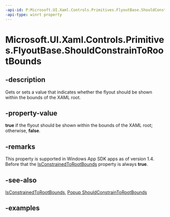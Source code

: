 ```yaml
---
-api-id: P:Microsoft.UI.Xaml.Controls.Primitives.FlyoutBase.ShouldConstrainToRootBounds
-api-type: winrt property
---
```


<!-- Property syntax.
public bool ShouldConstrainToRootBounds { get;  set; }
-->

# Microsoft.UI.Xaml.Controls.Primitives.FlyoutBase.ShouldConstrainToRootBounds

## -description

Gets or sets a value that indicates whether the flyout should be shown within the bounds of the XAML root.

## -property-value

**true** if the flyout should be shown within the bounds of the XAML root; otherwise, **false**.

## -remarks

This property is supported in Windows App SDK apps as of version 1.4. Before that the [IsConstrainedToRootBounds](flyoutbase_isconstrainedtorootbounds.md) property is always **true**.

## -see-also

[IsConstrainedToRootBounds](flyoutbase_isconstrainedtorootbounds.md), [Popup ShouldConstrainToRootBounds](popup_shouldconstraintorootbounds.md)

## -examples
